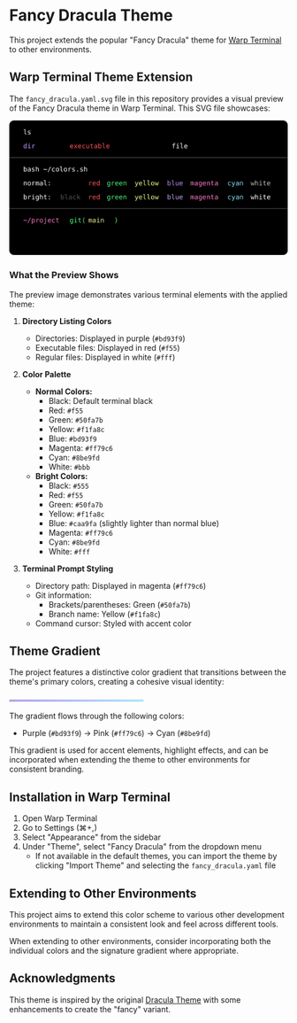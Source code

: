 # Fancy Dracula Theme

This project extends the popular "Fancy Dracula" theme for [Warp Terminal](https://warp.dev) to other environments.

## Warp Terminal Theme Extension

The `fancy_dracula.yaml.svg` file in this repository provides a visual preview of the Fancy Dracula theme in Warp Terminal. This SVG file showcases:

![Fancy Dracula Theme Preview](fancy_dracula.yaml.svg)

### What the Preview Shows

The preview image demonstrates various terminal elements with the applied theme:

1. **Directory Listing Colors**
   - Directories: Displayed in purple (`#bd93f9`)
   - Executable files: Displayed in red (`#f55`)
   - Regular files: Displayed in white (`#fff`)

2. **Color Palette**
   - **Normal Colors:**
     - Black: Default terminal black
     - Red: `#f55`
     - Green: `#50fa7b`
     - Yellow: `#f1fa8c`
     - Blue: `#bd93f9`
     - Magenta: `#ff79c6`
     - Cyan: `#8be9fd`
     - White: `#bbb`
   - **Bright Colors:**
     - Black: `#555`
     - Red: `#f55`
     - Green: `#50fa7b`
     - Yellow: `#f1fa8c`
     - Blue: `#caa9fa` (slightly lighter than normal blue)
     - Magenta: `#ff79c6`
     - Cyan: `#8be9fd`
     - White: `#fff`

3. **Terminal Prompt Styling**
   - Directory path: Displayed in magenta (`#ff79c6`)
   - Git information:
     - Brackets/parentheses: Green (`#50fa7b`)
     - Branch name: Yellow (`#f1fa8c`)
   - Command cursor: Styled with accent color

## Theme Gradient

The project features a distinctive color gradient that transitions between the theme's primary colors, creating a cohesive visual identity:

![Fancy Dracula Gradient](gradient.png)

The gradient flows through the following colors:

- Purple (`#bd93f9`) → Pink (`#ff79c6`) → Cyan (`#8be9fd`)

This gradient is used for accent elements, highlight effects, and can be incorporated when extending the theme to other environments for consistent branding.

## Installation in Warp Terminal

1. Open Warp Terminal
2. Go to Settings (⌘+,)
3. Select "Appearance" from the sidebar
4. Under "Theme", select "Fancy Dracula" from the dropdown menu
   - If not available in the default themes, you can import the theme by clicking "Import Theme" and selecting the `fancy_dracula.yaml` file

## Extending to Other Environments

This project aims to extend this color scheme to various other development environments to maintain a consistent look and feel across different tools.

When extending to other environments, consider incorporating both the individual colors and the signature gradient where appropriate.

## Acknowledgments

This theme is inspired by the original [Dracula Theme](https://draculatheme.com/) with some enhancements to create the "fancy" variant.